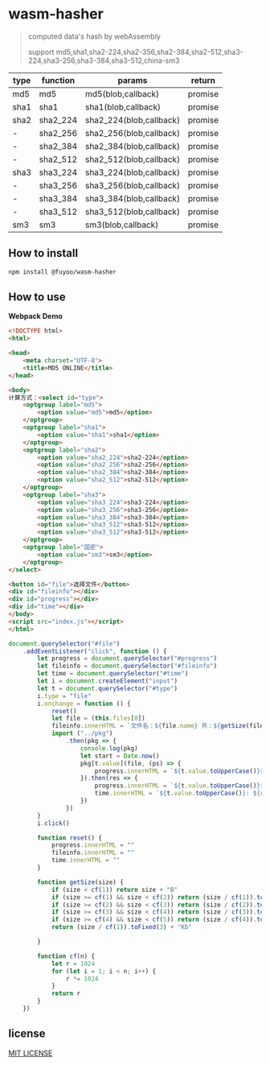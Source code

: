 # wasm-hasher

> computed data's hash by webAssembly
> 
> support md5,sha1,sha2-224,sha2-356,sha2-384,sha2-512,sha3-224,sha3-256,sha3-384,sha3-512,china-sm3

| type | function | params                  | return  |
|------|----------|-------------------------|---------|
| md5  | md5      | md5(blob,callback)      | promise |
| sha1 | sha1     | sha1(blob,callback)     | promise |
| sha2 | sha2_224 | sha2_224(blob,callback) | promise |
| -    | sha2_256 | sha2_256(blob,callback) | promise |
| -    | sha2_384 | sha2_384(blob,callback) | promise |
| -    | sha2_512 | sha2_512(blob,callback) | promise |
| sha3 | sha3_224 | sha3_224(blob,callback) | promise |
| -    | sha3_256 | sha3_256(blob,callback) | promise |
| -    | sha3_384 | sha3_384(blob,callback) | promise |
| -    | sha3_512 | sha3_512(blob,callback) | promise |
| sm3  | sm3      | sm3(blob,callback)      | promise |


## How to install

```sh
npm install @fuyoo/wasm-hasher
```

## How to use

**Webpack Demo**

```html
<!DOCTYPE html>
<html>

<head>
    <meta charset="UTF-8">
    <title>MD5 ONLINE</title>
</head>

<body>
计算方式：<select id="type">
    <optgroup label="md5">
        <option value="md5">md5</option>
    </optgroup>
    <optgroup label="sha1">
        <option value="sha1">sha1</option>
    </optgroup>
    <optgroup label="sha2">
        <option value="sha2_224">sha2-224</option>
        <option value="sha2_256">sha2-256</option>
        <option value="sha2_384">sha2-384</option>
        <option value="sha2_512">sha2-512</option>
    </optgroup>
    <optgroup label="sha3">
        <option value="sha3_224">sha3-224</option>
        <option value="sha3_256">sha3-256</option>
        <option value="sha3_384">sha3-384</option>
        <option value="sha3_512">sha3-512</option>
        <option value="sha3_512">sha3-512</option>
    </optgroup>
    <optgroup label="国密">
        <option value="sm3">sm3</option>
    </optgroup>
</select>

<button id="file">选择文件</button>
<div id="fileinfo"></div>
<div id="progress"></div>
<div id="time"></div>
</body>
<script src="index.js"></script>
</html>
```

```javascript
document.querySelector("#file")
    .addEventListener("click", function () {
        let progress = document.querySelector("#progress")
        let fileinfo = document.querySelector("#fileinfo")
        let time = document.querySelector("#time")
        let i = document.createElement("input")
        let t = document.querySelector("#type")
        i.type = "file"
        i.onchange = function () {
            reset()
            let file = (this.files[0])
            fileinfo.innerHTML = `文件名：${file.name} 共：${getSize(file.size)}`
            import ("../pkg")
                .then(pkg => {
                    console.log(pkg)
                    let start = Date.now()
                    pkg[t.value](file, (ps) => {
                        progress.innerHTML = `${t.value.toUpperCase()}计算中：已完成${(ps / 1.0).toFixed(2)}%`
                    }).then(res => {
                        progress.innerHTML = `${t.value.toUpperCase()}计算已完成`
                        time.innerHTML = `${t.value.toUpperCase()}: ${res}, 用时${(Date.now() - start) / 1000}s`
                    })
                })
        }
        i.click()

        function reset() {
            progress.innerHTML = ""
            fileinfo.innerHTML = ""
            time.innerHTML = ""
        }

        function getSize(size) {
            if (size < cf(1)) return size + "B"
            if (size >= cf(1) && size < cf(2)) return (size / cf(1)).toFixed(3) + "Kb"
            if (size >= cf(2) && size < cf(3)) return (size / cf(2)).toFixed(3) + "Mb"
            if (size >= cf(3) && size < cf(4)) return (size / cf(3)).toFixed(3) + "Gb"
            if (size >= cf(4) && size < cf(5)) return (size / cf(4)).toFixed(3) + "Tb"
            return (size / cf(1)).toFixed(3) + "Kb"

        }

        function cf(n) {
            let r = 1024
            for (let i = 1; i < n; i++) {
                r *= 1024
            }
            return r
        }
    })

```

## license

[MIT LICENSE](./LICENSE)
